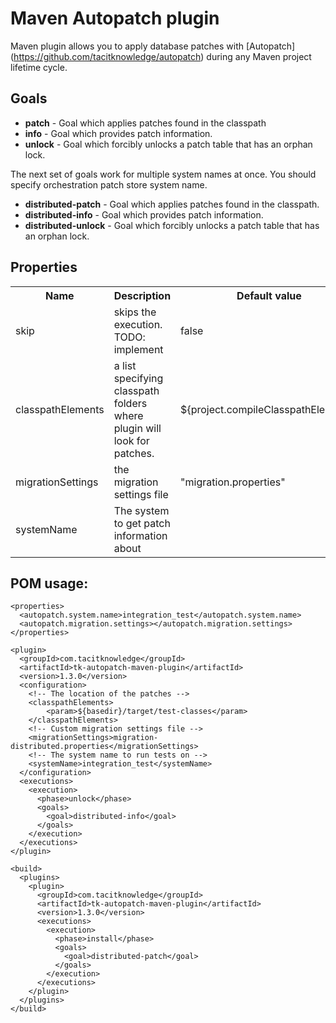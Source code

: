 Maven Autopatch plugin
======================
Maven plugin allows you to apply database patches with [Autopatch] (https://github.com/tacitknowledge/autopatch) during
any Maven project lifetime cycle.

Goals
-----

* **patch** - Goal which applies patches found in the classpath
* **info** - Goal which provides patch information.
* **unlock** -  Goal which forcibly unlocks a patch table that has an orphan lock.

The next set of goals work for multiple system names at once. You should specify orchestration patch store system name.

* **distributed-patch** - Goal which applies patches found in the classpath.
* **distributed-info** -  Goal which provides patch information.
* **distributed-unlock** - Goal which forcibly unlocks a patch table that has an orphan lock.

Properties
----------

<table>
<tr><th>Name</th><th>Description</th><th>Default value</th></tr>
<tr><td>skip</td><td>skips the execution. TODO: implement</td><td>false</td></tr>
<tr><td>classpathElements</td><td>a list specifying classpath folders where plugin will look for patches.</td>
    <td>${project.compileClasspathElements}</td></tr>
<tr><td>migrationSettings</td><td>the migration settings file</td><td>"migration.properties"</td></tr>
<tr><td>systemName</td><td>The system to get patch information about</td><td></td></tr>
</table>

POM usage:
----------

    <properties>
      <autopatch.system.name>integration_test</autopatch.system.name>
      <autopatch.migration.settings></autopatch.migration.settings>
    </properties>

    <plugin>
      <groupId>com.tacitknowledge</groupId>
      <artifactId>tk-autopatch-maven-plugin</artifactId>
      <version>1.3.0</version>
      <configuration>
        <!-- The location of the patches -->
        <classpathElements>
            <param>${basedir}/target/test-classes</param>
        </classpathElements>
        <!-- Custom migration settings file -->
        <migrationSettings>migration-distributed.properties</migrationSettings>
        <!-- The system name to run tests on -->
        <systemName>integration_test</systemName>
      </configuration>
      <executions>
        <execution>
          <phase>unlock</phase>
          <goals>
            <goal>distributed-info</goal>
          </goals>
        </execution>
      </executions>
    </plugin>

    <build>
      <plugins>
        <plugin>
          <groupId>com.tacitknowledge</groupId>
          <artifactId>tk-autopatch-maven-plugin</artifactId>
          <version>1.3.0</version>
          <executions>
            <execution>
              <phase>install</phase>
              <goals>
                <goal>distributed-patch</goal>
              </goals>
            </execution>
          </executions>
        </plugin>
      </plugins>
    </build>




